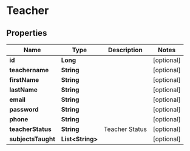 

# Teacher

## Properties

Name | Type | Description | Notes
------------ | ------------- | ------------- | -------------
**id** | **Long** |  |  [optional]
**teachername** | **String** |  |  [optional]
**firstName** | **String** |  |  [optional]
**lastName** | **String** |  |  [optional]
**email** | **String** |  |  [optional]
**password** | **String** |  |  [optional]
**phone** | **String** |  |  [optional]
**teacherStatus** | **String** | Teacher Status |  [optional]
**subjectsTaught** | **List&lt;String&gt;** |  |  [optional]



